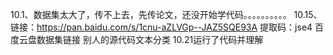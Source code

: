 10.1、数据集太大了，传不上去，先传论文，还没开始学代码。。。。。。。。。。
10.15、链接：https://pan.baidu.com/s/1cnu-aZLVGp--JAZ5SQE93A  提取码：jse4  百度云盘数据集链接
别人的源代码文本分类
10.21运行了代码并理解
